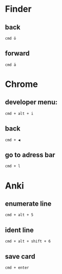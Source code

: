 # Finder

## back

`cmd ö`

## forward

`cmd ä`

# Chrome

## developer menu:

`cmd + alt + i`

## back

`cmd + ◀︎`

## go to adress bar

`cmd + l`

# Anki

## enumerate line

`cmd + alt + 5`

## ident line

`cmd + alt + shift + 6`

## save card

`cmd + enter`
